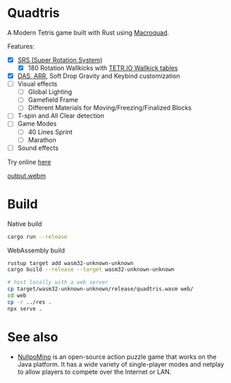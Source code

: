 # Quadtris

A Modern Tetris game built with Rust using [Macroquad](https://macroquad.rs/).

Features:

- [x] [SRS (Super Rotation System)](https://harddrop.com/wiki/SRS)
  - [x] 180 Rotation Wallkicks with [TETR.IO Wallkick tables](https://twitter.com/tetriogame/status/1271572187309375491)
- [x] [DAS, ARR](https://harddrop.com/wiki/ARR), Soft Drop Gravity and Keybind customization
- [ ] Visual effects
  - [ ] Global Lighting
  - [ ] Gamefield Frame
  - [ ] Different Materials for Moving/Freezing/Finalized Blocks
- [ ] T-spin and All Clear detection
- [ ] Game Modes
  - [ ] 40 Lines Sprint
  - [ ] Marathon
- [ ] Sound effects

Try online [here](https://quadtris.chocole.top)

[output.webm](https://user-images.githubusercontent.com/29040696/209563673-65858886-696c-4b2f-95ce-931978e69607.webm)

# Build

Native build

```bash
cargo run --release
```

WebAssembly build

```bash
rustup target add wasm32-unknown-unknown
cargo build --release --target wasm32-unknown-unknown

# host locally with a web server
cp target/wasm32-unknown-unknown/release/quadtris.wasm web/
cd web
cp -r ../res .
npx serve .
```

# See also

- [NullpoMino](https://github.com/nullpomino/nullpomino) is an open-source action puzzle game that works on the Java platform. It has a wide variety of single-player modes and netplay to allow players to compete over the Internet or LAN.
